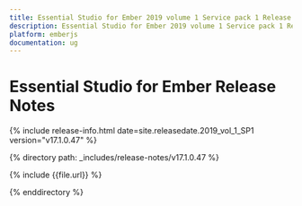 ```yaml
---
title: Essential Studio for Ember 2019 volume 1 Service pack 1 Release Notes  
description: Essential Studio for Ember 2019 volume 1 Service pack 1 Release Notes  
platform: emberjs
documentation: ug
---
```


# Essential Studio for Ember  Release Notes  

{% include release-info.html date=site.releasedate.2019_vol_1_SP1  version="v17.1.0.47" %} 


{% directory path: _includes/release-notes/v17.1.0.47 %}

{% include {{file.url}} %}

{% enddirectory %}